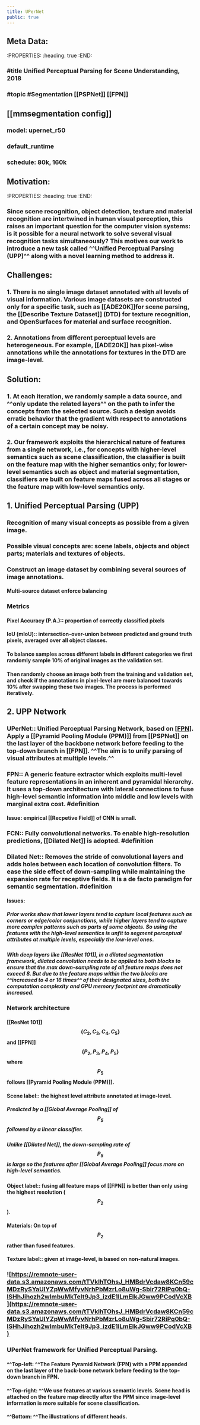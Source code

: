 ```yaml
---
title: UPerNet
public: true
---
```


## Meta Data:
:PROPERTIES:
:heading: true
:END:
### #title Unified Perceptual Parsing for Scene Understanding, 2018
### #topic #Segmentation [[PSPNet]] [[FPN]] 

## [[mmsegmentation config]]
### model: upernet_r50

### default_runtime

### schedule: 80k, 160k

## Motivation: 
:PROPERTIES:
:heading: true
:END:
### Since scene recognition, object detection, texture and material recognition are intertwined in human visual perception, this raises an important question for the computer vision systems: is it possible for a neural network to solve several visual recognition tasks simultaneously? This motives our work to introduce a new task called ^^Unified Perceptual Parsing (UPP)^^ along with a novel learning method to address it.
## Challenges:
### 1. There is no single image dataset annotated with all levels of visual information. Various image datasets are constructed only for a specific task, such as [[ADE20K]]for scene parsing, the [[Describe Texture Dataset]] (DTD) for texture recognition, and OpenSurfaces for material and surface recognition.

### 2. Annotations from different perceptual levels are heterogeneous. For example, [[ADE20K]] has pixel-wise annotations while the annotations for textures in the DTD are image-level.

## Solution:
### 1. At each iteration, we randomly sample a data source, and ^^only update the related layers^^ on the path to infer the concepts from the selected source. Such a design avoids erratic behavior that the gradient with respect to annotations of a certain concept may be noisy. 

### 2. Our framework exploits the hierarchical nature of features from a single network, i.e., for concepts with higher-level semantics such as scene classification, the classifier is built on the feature map with the higher semantics only; for lower-level semantics such as object and material segmentation, classifiers are built on feature maps fused across all stages or the feature map with low-level semantics only.

## 1. Unified Perceptual Parsing (UPP)
### Recognition of many visual concepts as possible from a given image.

### Possible visual concepts are: scene labels, objects and object parts; materials and textures of objects.

### Construct an image dataset by combining several sources of image annotations.
#### Multi-source dataset enforce balancing

### Metrics 
#### Pixel Accuracy (P.A.):: proportion of correctly classified pixels

#### IoU (mIoU):: intersection-over-union between predicted and ground truth pixels, averaged over all object classes.

#### To balance samples across different labels in different categories we first randomly sample 10% of original images as the validation set. 

#### Then randomly choose an image both from the training and validation set, and check if the annotations in pixel-level are more balanced towards 10% after swapping these two images. The process is performed iteratively.

## 2. UPP Network
### UPerNet:: Unified Perceptual Parsing Network, based on [[FPN]](FPN.md). Apply a [[Pyramid Pooling Module (PPM)]] from [[PSPNet]] on the last layer of the backbone network before feeding to the top-down branch in [[FPN]]. ^^The aim is to unify parsing of visual attributes at multiple levels.^^

### FPN:: A generic feature extractor which exploits multi-level feature representations in an inherent and pyramidal hierarchy. It uses a top-down architecture with lateral connections to fuse high-level semantic information into middle and low levels with marginal extra cost. #definition
#### Issue: empirical [[Recpetive Field]] of CNN is small.  

### FCN:: Fully convolutional networks. To enable high-resolution predictions, [[Dilated Net]] is adopted. #definition

### Dilated Net:: Removes the stride of convolutional layers and adds holes between each location of convolution filters. To ease the side effect of down-sampling while maintaining the expansion rate for receptive fields. It is a de facto paradigm for semantic segmentation. #definition
#### Issues:
##### Prior works show that lower layers tend to capture local features such as corners or edge/color conjunctions, while higher layers tend to capture more complex patterns such as parts of some objects. So using the features with the high-level semantics is unfit to segment perceptual attributes at multiple levels, especially the low-level ones.

##### With deep layers like [[ResNet 101]], in a dilated segmentation framework, dilated convolution needs to be applied to both blocks to ensure that the max down-sampling rate of all feature maps does not exceed 8. But due to the feature maps within the two blocks are ^^increased to 4 or 16 times^^ of their designated sizes, both the computation complexity and GPU memory footprint are dramatically increased.  

### Network architecture
#### [[ResNet 101]] $$ \{C_2,C_3,C_4,C_5\} $$ and [[FPN]] $$ \{P_2,P_3,P_4,P_5\} $$ where $$ P_5 $$ follows [[Pyramid Pooling Module (PPM)]].  

#### Scene label:: the highest level attribute annotated at image-level.
##### Predicted by a [[Global Average Pooling]] of $$ P_5 $$ followed by a linear classifier.  

##### Unlike [[Dilated Net]], the down-sampling rate of $$ P_5 $$ is large so the features after [[Global Average Pooling]] focus more on high-level semantics.

#### Object label:: fusing all feature maps of [[FPN]] is better than only using the highest resolution ($$ P_2 $$).

#### Materials: On top of $$P_2$$ rather than fused features.

#### Texture label:: given at image-level, is based on non-natural images.

### ![https://remnote-user-data.s3.amazonaws.com/tTVklhTOhsJ_HMBdrVcdaw8KCn59cMDzRySYaUIYZpWwMfyvNrhPbMzrLo8uWg-Sbir72RiPq0bQ-ISHhJihozh2wImbuMkTeIt9Jp3_izdE1ILmElkJGww9PCodVcXB](https://remnote-user-data.s3.amazonaws.com/tTVklhTOhsJ_HMBdrVcdaw8KCn59cMDzRySYaUIYZpWwMfyvNrhPbMzrLo8uWg-Sbir72RiPq0bQ-ISHhJihozh2wImbuMkTeIt9Jp3_izdE1ILmElkJGww9PCodVcXB)

### UPerNet framework for Unified Perceptual Parsing.
#### ^^Top-left: ^^The Feature Pyramid Network (FPN) with a PPM appended on the last layer of the back-bone network before feeding to the top-down branch in FPN.

#### ^^Top-right: ^^We use features at various semantic levels. Scene head is attached on the feature map directly after the PPM since image-level information is more suitable for scene classification.

#### ^^Bottom: ^^The illustrations of different heads.